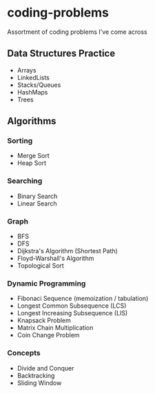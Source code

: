 # coding-problems
Assortment of coding problems I've come across 

## Data Structures Practice
- Arrays
- LinkedLists
- Stacks/Queues
- HashMaps
- Trees

## Algorithms 

### Sorting
- Merge Sort
- Heap Sort

### Searching
- Binary Search
- Linear Search

### Graph 
- BFS
- DFS 
- Dijkstra's Algorithm (Shortest Path)
- Floyd-Warshall's Algorithm
- Topological Sort

### Dynamic Programming
- Fibonaci Sequence (memoization / tabulation)
- Longest Common Subsequence (LCS)
- Longest Increasing Subsequence (LIS)
- Knapsack Problem
- Matrix Chain Multiplication
- Coin Change Problem 

### Concepts
- Divide and Conquer
- Backtracking
- Sliding Window
